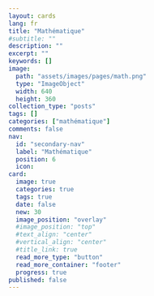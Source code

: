 ```yaml
---
layout: cards
lang: fr
title: "Mathématique"
#subtitle: ""
description: ""
excerpt: ""
keywords: []
image:
  path: "assets/images/pages/math.png"
  type: "ImageObject"
  width: 640
  height: 360
collection_type: "posts"
tags: []
categories: ["mathématique"]
comments: false
nav:
  id: "secondary-nav"
  label: "Mathématique"
  position: 6
  icon:
card:
  image: true
  categories: true
  tags: true
  date: false
  new: 30
  image_position: "overlay"
  #image_position: "top"
  #text_align: "center"
  #vertical_align: "center"
  #title_link: true
  read_more_type: "button"
  read_more_container: "footer"
  progress: true
published: false
---
```

